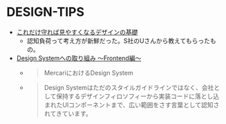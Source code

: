 # DESIGN-TIPS

- [これだけ守れば見やすくなるデザインの基礎](https://speakerdeck.com/kinakobooster/koredakeshou-rebajian-yasukunarudezainfalseji-chu)
  - 認知負荷って考え方が新鮮だった。S社のUさんから教えてもらったもの。
- [Design Systemへの取り組み 〜Frontend編〜](https://tech.mercari.com/entry/2019/08/26/090000)
  - >MercariにおけるDesign System
  - >Design Systemはただのスタイルガイドラインではなく、会社として保持するデザインフィロソフィーから実装コードに落とし込まれたUIコンポーネントまで、広い範囲をさす言葉として認知されてきています。